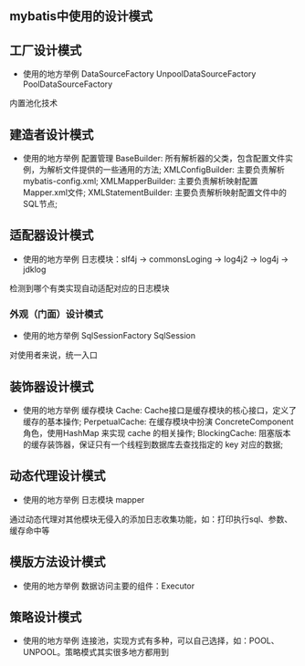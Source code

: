 ## mybatis中使用的设计模式

## 工厂设计模式
- 使用的地方举例
DataSourceFactory
UnpoolDataSourceFactory
PoolDataSourceFactory

内置池化技术

## 建造者设计模式
- 使用的地方举例
配置管理
BaseBuilder: 所有解析器的父类，包含配置文件实例，为解析文件提供的一些通用的方法;
XMLConfigBuilder: 主要负责解析mybatis-config.xml;
XMLMapperBuilder: 主要负责解析映射配置Mapper.xml文件;
XMLStatementBuilder: 主要负责解析映射配置文件中的SQL节点;



## 适配器设计模式
- 使用的地方举例
日志模块：slf4j -> commonsLoging -> log4j2 -> log4j -> jdklog

检测到哪个有类实现自动适配对应的日志模块

### 外观（门面）设计模式
- 使用的地方举例
SqlSessionFactory
SqlSession

对使用者来说，统一入口

## 装饰器设计模式
- 使用的地方举例
缓存模块
Cache: Cache接口是缓存模块的核心接口，定义了缓存的基本操作; 
PerpetualCache: 在缓存模块中扮演 ConcreteComponent 角色，使用HashMap 来实现 cache 的相关操作;
BlockingCache: 阻塞版本的缓存装饰器，保证只有一个线程到数据库去查找指定的 key 对应的数据;

## 动态代理设计模式
- 使用的地方举例
日志模块
mapper

通过动态代理对其他模块无侵入的添加日志收集功能，如：打印执行sql、参数、缓存命中等



## 模版方法设计模式
- 使用的地方举例
数据访问主要的组件：Executor

## 策略设计模式
- 使用的地方举例
连接池，实现方式有多种，可以自己选择，如：POOL、UNPOOL。策略模式其实很多地方都用到




